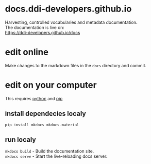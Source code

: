 # docs.ddi-developers.github.io
Harvesting, controlled vocabularies and metadata documentation.  
The documentation is live on:  
https://ddi-developers.github.io/docs

# edit online
Make changes to the markdown files in the `docs` directory and commit.

# edit on your computer

This requires [python](https://www.python.org) and [pip](https://pypi.org/project/pip)

## install dependecies localy

`pip install mkdocs mkdocs-material`

## run localy

`mkdocs build` - Build the documentation site.  
`mkdocs serve` - Start the live-reloading docs server.